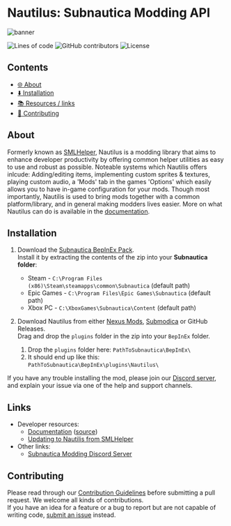 # Nautilus: Subnautica Modding API

![banner](https://user-images.githubusercontent.com/71298690/233505405-e89fbc70-31c9-45a2-bb31-64e1f498d4a7.png)

![Lines of code](https://img.shields.io/tokei/lines/github/SubnauticaModding/Nautilus?style=flat-square)
![GitHub contributors](https://img.shields.io/github/contributors/SubnauticaModding/Nautilus?style=flat-square)
![License](https://img.shields.io/github/license/SubnauticaModding/Nautilus?style=flat-square)

## Contents
- [🌐 About](#about)
- [⬇️ Installation](#installation)
- [📚 Resources / links](#links)
- [🤝 Contributing](#contributing)

## About

Formerly known as [SMLHelper](https://github.com/SubnauticaModding/SMLHelper), Nautilus is a modding library that aims to enhance developer productivity by offering common helper utilities as easy to use and robust as possible. Noteable systems which Nautilis offers inlcude: Adding/editing items, implementing custom sprites & textures, playing custom audio, a 'Mods' tab in the games 'Options' which easily allows you to have in-game configuration for your mods. Though most importantly, Nautilis is used to bring mods together with a common platform/library, and in general making modders lives easier. More on what Nautilus can do is available in the [documentation](https://subnauticamodding.github.io/Nautilus).

## Installation
1. Download the [Subnautica BepInEx Pack](https://www.nexusmods.com/subnautica/mods/1108).  
   Install it by extracting the contents of the zip into your <b>Subnautica folder</b>:
   - Steam - `C:\Program Files (x86)\Steam\steamapps\common\Subnautica` (default path)
   - Epic Games - `C:\Program Files\Epic Games\Subnautica` (default path)
   - Xbox  PC - `C:\XboxGames\Subnautica\Content` (default path)
   
2. Download Nautilus from either [Nexus Mods](https://www.youtube.com/watch?v=dQw4w9WgXcQ), [Submodica](https://www.youtube.com/watch?v=dQw4w9WgXcQ) or GitHub Releases.  
   Drag and drop the `plugins` folder in the zip into your `BepInEx` folder.
   1. Drop the `plugins` folder here: `PathToSubnautica\BepInEx\`
   2. It should end up like this: `PathToSubnautica\BepInEx\plugins\Nautilus\`

If you have any trouble installing the mod, please join our [Discord server](https://discord.gg/UpWuWwq), and explain your issue via one of the help and support channels.

## Links
* Developer resources:
  * [Documentation](https://subnauticamodding.github.io/Nautilus) ([source](https://github.com/SubnauticaModding/Nautilus/tree/docs/Nautilus/Documentation))
  * [Updating to Nautilis from SMLHelper](https://subnauticamodding.github.io/Nautilus/guides/sml2-to-nautilus.html)
* Other links:
  * [Subnautica Modding Discord Server](https://discord.gg/UpWuWwq)

## Contributing
Please read through our [Contribution Guidelines](CONTRIBUTING.md) before submitting a pull request. We welcome all kinds of contributions.  
If you have an idea for a feature or a bug to report but are not capable of writing code, [submit an issue](https://github.com/SubnauticaModding/Nautilus/issues/new) instead.
